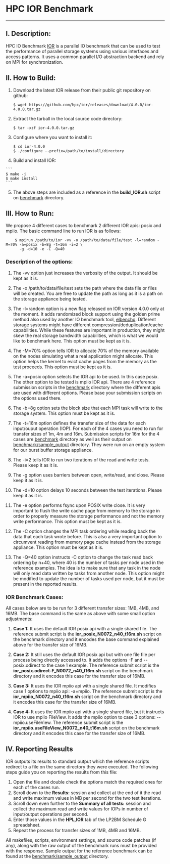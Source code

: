 
# HPC IOR Benchmark
---

## I. Description:

   HPC IO Benchmark [IOR](https://ior.readthedocs.io/en/latest/) is a parallel IO benchmark that can be used to test the performance of parallel storage systems using various interfaces and access patterns. It uses a common parallel I/O abstraction backend and rely on MPI for synchronization.

## II. How to Build:

  1. Download the latest IOR release from their public git repository on github:

     ```
     $ wget https://github.com/hpc/ior/releases/download/4.0.0/ior-4.0.0.tar.gz
     ```

  2. Extract the tarball in the local source code directory:

     ```
     $ tar -xzf ior-4.0.0.tar.gz
     ```

  3. Configure where you want to install it:

     ```
     $ cd ior-4.0.0
     $ ./configure --prefix=/path/to/install/directory
     ```

  4. Build and install IOR:

    ```
    $ make -j
    $ make install
    ```

  5. The above steps are included as a reference in the **build_IOR.sh** script on [benchmark](benchmark) directory.

## III. How to Run:

We propose 4 different cases to benchmark 2 different IOR apis: posix and mpiio. The basic command line to run IOR is as follows:

```
    $ mpirun /path/to/ior -vv -o /path/to/data/file/test -l=random -M=70% -a=posix -b=8g -t=16m -i=2 \
      -g -d=10 -e -C -Q=40
```


### Description of the options:

  1. The -vv option just increases the verbosity of the output. It should be kept as it is.

  2. The -o /path/to/data/file/test sets the path where the data file or files will be created. You are free to update the path as long as it is a path on the storage appliance being tested.

  3. The -l=random option is a new flag released on IOR version 4.0.0 only at the moment. It adds randomized block support using the golden prime method also used by another IO benchmark tool, [elbencho](https://github.com/breuner/elbencho). Different storage systems might have different compression/deduplication/cache capabilities. While these features are important in production, they might skew the real storage bandwidth capabilities, which is what we would like to benchmark here. This option must be kept as it is.

  4. The -M=70% option tells IOR to allocate 70% of the memory available on the nodes simulating what a real application might allocate. This option helps the kernel to evict cache pages from the memory as the test proceeds. This option must be kept as it is.

  5. The -a=posix option selects the IOR api to be used. In this case posix. The other option to be tested is mpiio IOR api. There are 4 reference submission scripts in the [benchmark](benchmark) directory where the different apis are used with different options. Please base your submission scripts on the options used there.

  6. The -b=8g option sets the block size that each MPI task will write to the storage system. This option must be kept as it is.

  7. The -t=16m option defines the transfer size of the data for each input/ouput operation (IOP). For each of the 4 cases you need to run for transfer sizes of 1m, 4m and 16m. Submission scripts for 16m for the 4 cases are [benchmark](benchmark) directory as well as their output on [benchmark/sample_output](benchmark/sample_output) directory. They were run on an empty system for our burst buffer storage appliance.

  8. The -i=2 tells IOR to run two iterations of the read and write tests. Please keep it as it is.

  9. The -g option uses barriers between open, write/read, and close. Please keep it as it is.

  10. The -d=10 option delays 10 seconds between the test iterations. Please keep it as it is.

  11. The -e option performs fsync upon POSIX write close. It is very important to flush the write cache page from memory to the storage in order to properly measure the storage performance and not the memory write performance. This option must be kept as it is.

  12. The -C option changes the MPI task ordering while reading back the data that each task wrote before. This is also a very important option to circumvent reading from memory page cache instead from the storage appliance. This option must be kept as it is.

  13. The -Q=40 option instructs -C option to change the task read back ordering by n+40, where 40 is the number of tasks per node used in the reference examples. The idea is to make sure that any task in the node will only read data written by tasks from another node. This option might be modified to update the number of tasks used per node, but it must be present in the reported results.

### IOR Benchmark Cases:

All cases below are to be run for 3 different transfer sizes: 1MB, 4MB, and 16MB. The base command is the same as above with some small option adjustments:

  1. **Case 1:** It uses the default IOR posix api with a single shared file. The reference submit script is the **ior_posix_N0072_n40_t16m.sh** script on the benchmark directory and it encodes the base command explained above for the transfer size of 16MB.

  2. **Case 2:** It still uses the default IOR posix api but with one file file per process being directly accessed to. It adds the options -F and --posix.odirect to the case 1 example. The reference submit script is the **ior_posix.odirect-F_N0072_n40_t16m.sh** script on the benchmark directory and it encodes this case for the transfer size of 16MB.

  3. **Case 3:** It uses the IOR mpiio api with a single shared file. It modifies case 1 options to mpiio api: -a=mpiio. The reference submit script is the **ior_mpiio_N0072_n40_t16m.sh** script on the benchmark directory and it encodes this case for the transfer size of 16MB.

  4. **Case 4:** It uses the IOR mpiio api with a single shared file, but it instructs IOR to use mpiio FileView. It adds the mpiio option to case 3 options: --mpiio.useFileView. The reference submit script is the **ior_mpiio.useFileView_N0072_n40_t16m.sh** script on the benchmark directory and it encodes this case for the transfer size of 16MB.

## IV. Reporting Results

IOR outputs its results to standard output which the reference scripts redirect to a file on the same directory they were executed. The following steps guide you on reporting the results from this file:

   1. Open the file and double check the options match the required ones for each of the cases run. 
   2. Scroll down to the **Results:** session and collect at the end of it the read and write maximum values in MB per second for the two test iterations.
   3. Scroll down even further to the **Summary of all tests:** session and collect the maximum read and write values for IOPs in number of input/output operations per second.
   4. Enter those values in the **HPL,IOR** tab of the LP2BM Schedule G spreadsheet.
   5. Repeat the process for transfer sizes of 1MB, 4MB and 16MB.

All makefiles, scripts, environment settings, and source code patches (if any), along with the raw output of the benchmark runs must be provided with the response. Sample output for the reference benchmark can be found at the [benchmark/sample_output](benchmark/sample_output) directory.


